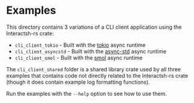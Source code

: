 # Examples
This directory contains 3 variations of a CLI client application using the Interactsh-rs crate:
- `cli_client_tokio` - Built with the [tokio](https://github.com/tokio-rs/tokio) async runtime
- `cli_client_asyncstd` - Built with the [async-std](https://github.com/async-rs/async-std) async runtime
- `cli_client_smol` - Built with the [smol](https://github.com/smol-rs/smol) async runtime

The `cli_client_shared` folder is a shared library crate used by all three examples that contains code not directly related to the Interactsh-rs crate (though it does contain example log formatting functions).

Run the examples with the `--help` option to see how to use them.